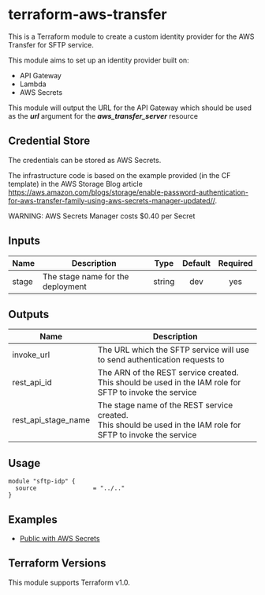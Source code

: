 # terraform-aws-transfer

This is a Terraform module to create a custom identity provider for the AWS Transfer for SFTP service.

This module aims to set up an identity provider built on:

- API Gateway
- Lambda
- AWS Secrets

This module will output the URL for the API Gateway which should be used as the **_url_** argument for the **_aws_transfer_server_** resource

## Credential Store

The credentials can be stored as AWS Secrets.

The infrastructure code is based on the example provided (in the CF template) in the AWS Storage Blog article
https://aws.amazon.com/blogs/storage/enable-password-authentication-for-aws-transfer-family-using-aws-secrets-manager-updated//.

WARNING: AWS Secrets Manager costs $0.40 per Secret

## Inputs

| Name  | Description                       |  Type  | Default | Required |
| ----- | --------------------------------- | :----: | :-----: | :------: |
| stage | The stage name for the deployment | string |   dev   |   yes    |

## Outputs

| Name                | Description                                                                                                         |
| ------------------- | ------------------------------------------------------------------------------------------------------------------- |
| invoke_url          | The URL which the SFTP service will use to send authentication requests to                                          |
| rest_api_id         | The ARN of the REST service created. <br>This should be used in the IAM role for SFTP to invoke the service         |
| rest_api_stage_name | The stage name of the REST service created. <br> This should be used in the IAM role for SFTP to invoke the service |

## Usage

```hcl-terraform
module "sftp-idp" {
  source                = "../.."
}
```

## Examples

- [Public with AWS Secrets](https://github.com/devopsgoat/terraform-aws-transfer/tree/master/examples/public-secrets)

## Terraform Versions

This module supports Terraform v1.0.
